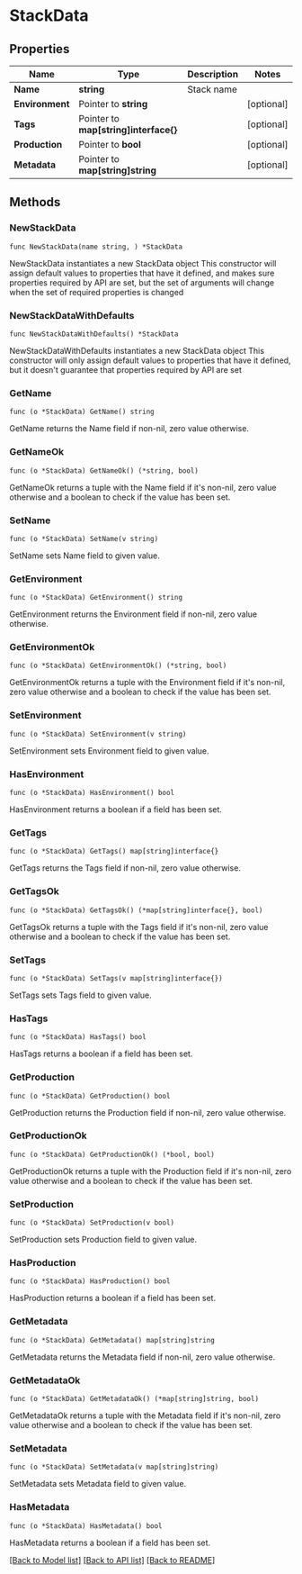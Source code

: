 # StackData

## Properties

Name | Type | Description | Notes
------------ | ------------- | ------------- | -------------
**Name** | **string** | Stack name | 
**Environment** | Pointer to **string** |  | [optional] 
**Tags** | Pointer to **map[string]interface{}** |  | [optional] 
**Production** | Pointer to **bool** |  | [optional] 
**Metadata** | Pointer to **map[string]string** |  | [optional] 

## Methods

### NewStackData

`func NewStackData(name string, ) *StackData`

NewStackData instantiates a new StackData object
This constructor will assign default values to properties that have it defined,
and makes sure properties required by API are set, but the set of arguments
will change when the set of required properties is changed

### NewStackDataWithDefaults

`func NewStackDataWithDefaults() *StackData`

NewStackDataWithDefaults instantiates a new StackData object
This constructor will only assign default values to properties that have it defined,
but it doesn't guarantee that properties required by API are set

### GetName

`func (o *StackData) GetName() string`

GetName returns the Name field if non-nil, zero value otherwise.

### GetNameOk

`func (o *StackData) GetNameOk() (*string, bool)`

GetNameOk returns a tuple with the Name field if it's non-nil, zero value otherwise
and a boolean to check if the value has been set.

### SetName

`func (o *StackData) SetName(v string)`

SetName sets Name field to given value.


### GetEnvironment

`func (o *StackData) GetEnvironment() string`

GetEnvironment returns the Environment field if non-nil, zero value otherwise.

### GetEnvironmentOk

`func (o *StackData) GetEnvironmentOk() (*string, bool)`

GetEnvironmentOk returns a tuple with the Environment field if it's non-nil, zero value otherwise
and a boolean to check if the value has been set.

### SetEnvironment

`func (o *StackData) SetEnvironment(v string)`

SetEnvironment sets Environment field to given value.

### HasEnvironment

`func (o *StackData) HasEnvironment() bool`

HasEnvironment returns a boolean if a field has been set.

### GetTags

`func (o *StackData) GetTags() map[string]interface{}`

GetTags returns the Tags field if non-nil, zero value otherwise.

### GetTagsOk

`func (o *StackData) GetTagsOk() (*map[string]interface{}, bool)`

GetTagsOk returns a tuple with the Tags field if it's non-nil, zero value otherwise
and a boolean to check if the value has been set.

### SetTags

`func (o *StackData) SetTags(v map[string]interface{})`

SetTags sets Tags field to given value.

### HasTags

`func (o *StackData) HasTags() bool`

HasTags returns a boolean if a field has been set.

### GetProduction

`func (o *StackData) GetProduction() bool`

GetProduction returns the Production field if non-nil, zero value otherwise.

### GetProductionOk

`func (o *StackData) GetProductionOk() (*bool, bool)`

GetProductionOk returns a tuple with the Production field if it's non-nil, zero value otherwise
and a boolean to check if the value has been set.

### SetProduction

`func (o *StackData) SetProduction(v bool)`

SetProduction sets Production field to given value.

### HasProduction

`func (o *StackData) HasProduction() bool`

HasProduction returns a boolean if a field has been set.

### GetMetadata

`func (o *StackData) GetMetadata() map[string]string`

GetMetadata returns the Metadata field if non-nil, zero value otherwise.

### GetMetadataOk

`func (o *StackData) GetMetadataOk() (*map[string]string, bool)`

GetMetadataOk returns a tuple with the Metadata field if it's non-nil, zero value otherwise
and a boolean to check if the value has been set.

### SetMetadata

`func (o *StackData) SetMetadata(v map[string]string)`

SetMetadata sets Metadata field to given value.

### HasMetadata

`func (o *StackData) HasMetadata() bool`

HasMetadata returns a boolean if a field has been set.


[[Back to Model list]](../README.md#documentation-for-models) [[Back to API list]](../README.md#documentation-for-api-endpoints) [[Back to README]](../README.md)


